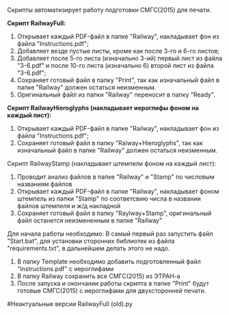 Скрипты автоматизирует работу подготовки СМГС(2015) для печати.

**Скрипт RailwayFull:**
1. Открывает каждый PDF-файл в папке "Railway", накладывает фон из файла "Instructions.pdf";
2. Добавляет везде пустые листы, кроме как после 3-го и 6-го листов;
3. Добавляет после 5-го листа (изначально 3-ий) первый лист из файла "3-6.pdf" и после 10-го листа (изначально 6) второй лист из файла "3-6.pdf";
4. Сохраняет готовый файл в папку "Print", так как изначальный файл в папке "Railway" должен остаться неизменным.
5. Оригинальный файл из папки "Railway" переносит в папку "Ready".

**Скрипт RailwayHieroglyphs (накладывает иероглифы фоном на каждый лист):**
1. Открывает каждый PDF-файл в папке "Railway", накладывает фон из файла "Instructions.pdf";
2. Сохраняет готовый файл в папку "Raiway+Hieroglyphs", так как изначальный файл в папке "Railway" должен остаться неизменным.

Скрипт RailwayStamp (накладывает штемпели фоном на каждый лист):
1. Проводит анализ файлов в папке "Railway" и "Stamp" по числовым названиям файлов
2. Открывает каждый PDF-файл в папке "Railway", накладывает фоном штемпель из папки "Stamp" по соответсвию числа в названии файлов штемпеля и ж/д накладной
3. Сохраняет готовый файл в папку "Raylway+Stamp", оригинальный файл останется неизмененным в папке "Railway"

Для начала работы необходимо:
В самый первый раз запустить файл "Start.bat", для установки сторонних библиотек из файла "requirements.txt", в дальнейшем делать этого не надо.

1. В папку Template необходимо добавить подготовленный файл "Instructions.pdf" с иероглифами
2. В папку Railway сохранить все СМГС(2015) из ЭТРАН-а
3. После запуска и окончании работы скрипта в папке "Print" будут готовые СМГС(2015) с иероглифами для двухсторонней печати.

#Неактуальные версии
RailwayFull (old).py
